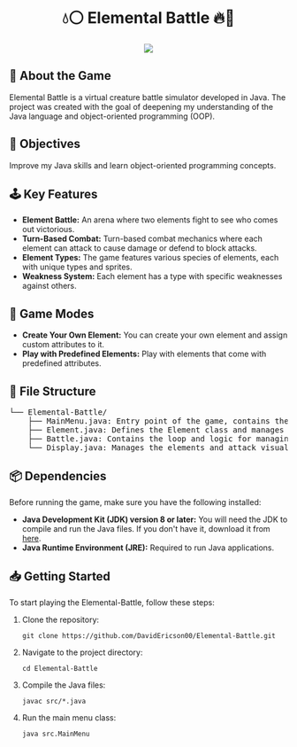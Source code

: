 <h1 align="center">
💧⚪ Elemental Battle 🔥🌱
</h1>

<div align="center">
<img src="https://imgur.com/txKsYRt.png">
</div>

<h2>💫 About the Game</h2>
<p>Elemental Battle is a virtual creature battle simulator developed in Java. The project was created with the goal of deepening my understanding of the Java language and object-oriented programming (OOP).</p>

<h2>📌 Objectives</h2>
<p>Improve my Java skills and learn object-oriented programming concepts.</p>

<h2>🕹️ Key Features</h2>
<ul>
<li><strong>Element Battle:</strong> An arena where two elements fight to see who comes out victorious.</li>
<li><strong>Turn-Based Combat:</strong> Turn-based combat mechanics where each element can attack to cause damage or defend to block attacks.</li>    
<li><strong>Element Types:</strong> The game features various species of elements, each with unique types and sprites.</li>
<li><strong>Weakness System:</strong> Each element has a type with specific weaknesses against others.</li>
</ul>

<h2>🎲 Game Modes</h2>
<ul>
<li><strong>Create Your Own Element:</strong> You can create your own element and assign custom attributes to it.</li>
<li><strong>Play with Predefined Elements:</strong> Play with elements that come with predefined attributes.</li>
</ul>

<h2>📂 File Structure</h2>
<pre>
└── Elemental-Battle/
    ├── MainMenu.java: Entry point of the game, contains the menu to access game functionalities.
    ├── Element.java: Defines the Element class and manages element actions.
    ├── Battle.java: Contains the loop and logic for managing the battle.
    └── Display.java: Manages the elements and attack visuals.
</pre>

<h2>📦 Dependencies</h2>
<p>
Before running the game, make sure you have the following installed:
<ul>
<li><strong>Java Development Kit (JDK) version 8 or later:</strong> You will need the JDK to compile and run the Java files. If you don't have it, download it from <a href="https://www.oracle.com/java/technologies/javase-jdk8-downloads.html" target="_blank">here</a>.</li>
<li><strong>Java Runtime Environment (JRE):</strong> Required to run Java applications.</li>
</ul>
</p>

<h2>📥 Getting Started</h2>
<p>
To start playing the Elemental-Battle, follow these steps:
<ol>
<li>Clone the repository:</li>
<pre><code>git clone https://github.com/DavidEricson00/Elemental-Battle.git</code></pre>
<li>Navigate to the project directory:</li>
<pre><code>cd Elemental-Battle</code></pre>
<li>Compile the Java files:</li>
<pre><code>javac src/*.java</code></pre>
<li>Run the main menu class:</li>
<pre><code>java src.MainMenu</code></pre>
</ol>
</p>

